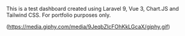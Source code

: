 This is a test dashboard created using Laravel 9, Vue 3, Chart.JS and Tailwind CSS. For portfolio purposes only.

(https://media.giphy.com/media/9JeqbZlcFOhKkLGcaX/giphy.gif)
